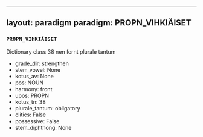 
---
layout: paradigm
paradigm: PROPN_VIHKIÄISET
---
### ` PROPN_VIHKIÄISET `

Dictionary class 38 nen fornt plurale tantum
* grade_dir: strengthen
* stem_vowel: None
* kotus_av: None
* pos: NOUN
* harmony: front
* upos: PROPN
* kotus_tn: 38
* plurale_tantum: obligatory
* clitics: False
* possessive: False
* stem_diphthong: None
